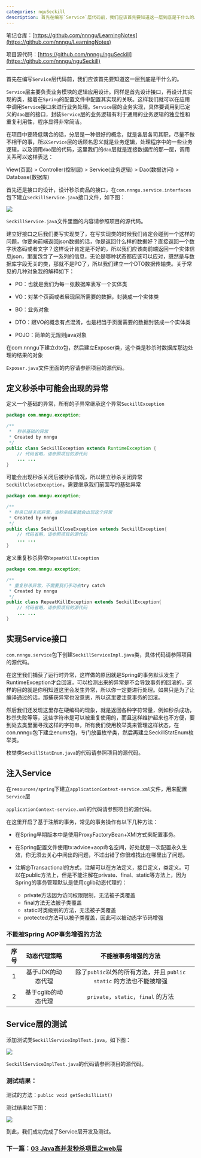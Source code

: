 ```yaml
---
categories: nguSeckill
description: 首先在编写`Service`层代码前，我们应该首先要知道这一层到底是干什么的。
---
```


笔记仓库：[https://github.com/nnngu/LearningNotes](https://github.com/nnngu/LearningNotes)    

项目源代码：[https://github.com/nnngu/nguSeckill](https://github.com/nnngu/nguSeckill)  

---

首先在编写`Service`层代码前，我们应该首先要知道这一层到底是干什么的。

`Service`层主要负责业务模块的逻辑应用设计。同样是首先设计接口，再设计其实现的类，接着在`Spring`的配置文件中配置其实现的关联。这样我们就可以在应用中调用`Service`接口来进行业务处理。`Service`层的业务实现，具体要调用到已定义的`dao`层的接口，封装`Service`层的业务逻辑有利于通用的业务逻辑的独立性和重复利用性，程序显得非常简洁。

在项目中要降低耦合的话，分层是一种很好的概念，就是各层各司其职，尽量不做不相干的事，所以`Service`层的话顾名思义就是业务逻辑，处理程序中的一些业务逻辑，以及调用`dao`层的代码，这里我们的`dao`层就是连接数据库的那一层，调用关系可以这样表达：

View(页面) > Controller(控制层) > Service(业务逻辑) > Dao(数据访问) > Database(数据库)

首先还是接口的设计，设计秒杀商品的接口，在`com.nnngu.service.interfaces`包下建立`SeckillService.java`接口文件，如下图：

![][1]

`SeckillService.java`文件里面的内容请参照项目的源代码。

建立好接口之后我们要写实现类了，在写实现类的时候我们肯定会碰到一个这样的问题，你要向前端返回json数据的话，你是返回什么样的数据好？直接返回一个数字状态码或者文字？这样设计肯定是不好的，所以我们应该向前端返回一个实体信息json，里面包含了一系列的信息，无论是哪种状态都应该可以应对，既然是与数据库字段无关的类，那就不是PO了，所以我们建立一个DTO数据传输类。关于常见的几种对象我的解释如下：

* PO：也就是我们为每一张数据库表写一个实体类

* VO：对某个页面或者展现层所需要的数据，封装成一个实体类

* BO：业务对象

* DTO：跟VO的概念有点混淆，也是相当于页面需要的数据封装成一个实体类

* POJO：简单的无规则java对象

在com.nnngu下建立dto包，然后建立Exposer类，这个类是秒杀时数据库那边处理的结果的对象

`Exposer.java`文件里面的内容请参照项目的源代码。

## 定义秒杀中可能会出现的异常

定义一个基础的异常，所有的子异常继承这个异常`SeckillException`

```java
package com.nnngu.exception;

/**
 *  秒杀基础的异常
 * Created by nnngu
 */
public class SeckillException extends RuntimeException {
    // 代码省略，请参照项目的源代码
	... ...
}

```

可能会出现秒杀关闭后被秒杀情况，所以建立秒杀关闭异常`SeckillCloseException`，需要继承我们前面写的基础异常

```java
package com.nnngu.exception;

/**
 * 秒杀已经关闭异常，当秒杀结束就会出现这个异常
 * Created by nnngu
 */
public class SeckillCloseException extends SeckillException{
    // 代码省略，请参照项目的源代码
	... ...
}

```

定义重复秒杀异常`RepeatKillException`

```java
package com.nnngu.exception;

/**
 * 重复秒杀异常，不需要我们手动去try catch
 * Created by nnngu
 */
public class RepeatKillException extends SeckillException{
    // 代码省略，请参照项目的源代码
	... ...
}

```

## 实现Service接口

`com.nnngu.service`包下创建`SeckillServiceImpl.java`类，具体代码请参照项目的源代码。

在这里我们捕获了运行时异常，这样做的原因就是Spring的事务默认发生了RuntimeException才会回滚，可以检测出来的异常是不会导致事务的回滚的，这样的目的就是你明知道这里会发生异常，所以你一定要进行处理。如果只是为了让编译通过的话，那捕获异常也没意思，所以这里要注意事务的回滚。

然后我们还发现这里存在硬编码的现象，就是返回各种字符常量，例如秒杀成功，秒杀失败等等，这些字符串是可以被重复使用的，而且这样维护起来也不方便，要到处去类里面寻找这样的字符串，所有我们使用枚举类来管理这样状态，在con.nnngu包下建立enums包，专门放置枚举类，然后再建立SeckillStatEnum枚举类。

枚举类`SeckillStatEnum.java`的代码请参照项目的源代码。

## 注入Service

在`resources/spring`下建立`applicationContext-service.xml`文件，用来配置`Service`层

`applicationContext-service.xml`的代码请参照项目的源代码。

在这里开启了基于注解的事务，常见的事务操作有以下几种方法：

* 在Spring早期版本中是使用ProxyFactoryBean+XMl方式来配置事务。

* 在Spring配置文件使用tx:advice+aop命名空间，好处就是一次配置永久生效，你无须去关心中间出的问题，不过出错了你很难找出在哪里出了问题。

* 注解@Transactional的方式，注解可以在方法定义，接口定义，类定义。可以在public方法上，但是不能注解在private、final、static等方法上，因为Spring的事务管理默认是使用cglib动态代理的：
  * private方法因为访问权限限制，无法被子类覆盖
  * final方法无法被子类覆盖
  * static时类级别的方法，无法被子类覆盖
  * protected方法可以被子类覆盖，因此可以被动态字节码增强


### 不能被Spring AOP事务增强的方法

序号 |	动态代理策略 |	不能被事务增强的方法
:-: | :-: | :-: 
1	| 基于JDK的动态代理	 | 除了`public`以外的所有方法，并且 `public static` 的方法也不能被增强
2	| 基于cglib的动态代理 |  `private`，`static`，`final` 的方法

## Service层的测试

添加测试类`SeckillServiceImplTest.java`，如下图：

![][2]

`SeckillServiceImplTest.java`的代码请参照项目的源代码。

### 测试结果：

测试的方法：`public void getSeckillList()`

测试结果如下图：

![][3]

到此，我们成功完成了Service层开发及测试。

### 下一篇：[03 Java高并发秒杀项目之web层](https://github.com/nnngu/LearningNotes/blob/master/nguSeckill/03%20Java%E9%AB%98%E5%B9%B6%E5%8F%91%E7%A7%92%E6%9D%80%E9%A1%B9%E7%9B%AE%E4%B9%8Bweb%E5%B1%82.md)


  [1]: https://www.github.com/nnngu/FigureBed/raw/master/2018/1/29/1517159588127.jpg
  [2]: https://www.github.com/nnngu/FigureBed/raw/master/2018/1/28/1517104665712.jpg
  [3]: https://www.github.com/nnngu/FigureBed/raw/master/2018/1/29/1517162538500.jpg